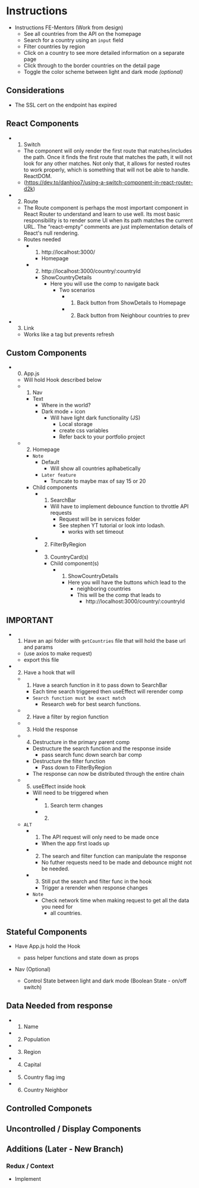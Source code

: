 # Instructions 
- Instructions FE-Mentors (Work from design)
    - See all countries from the API on the homepage
    - Search for a country using an `input` field
    - Filter countries by region
    - Click on a country to see more detailed information on a separate page
    - Click through to the border countries on the detail page
    - Toggle the color scheme between light and dark mode *(optional)*

## Considerations 
- The SSL cert on the endpoint has expired 

## React Components 
- 1. Switch
    - The <Switch /> component will only render the first route that matches/includes the path. Once it finds the first route that matches the path, it will not look for any other matches. Not only that, it allows for nested routes to work properly, which is something that <Router /> will not be able to handle. ReactDOM.
    - (https://dev.to/danhjoo7/using-a-switch-component-in-react-router-d2k)
- 2. Route
    - The Route component is perhaps the most important component in React Router to understand and learn to use well. Its most basic responsibility is to render some UI when its path matches the current URL. The “react-empty” comments are just implementation details of React's null rendering.
    - Routes needed 
        - 1. http://localhost:3000/
            - Homepage
        - 2. http://localhost:3000/country/:countryId
            - ShowCountryDetails 
                - Here you will use the <Link /> comp to navigate back 
                    - Two scenarios
                        - 1. Back button from ShowDetails to Homepage 
                        - 2. Back button from Neighbour countries to prev 
- 3. Link
    - Works like a tag but prevents refresh 

## Custom Components
- 0. App.js
    - Will hold Hook described below 
    - 1. Nav
        - Text
            - Where in the world? 
            - Dark mode + icon
                - Will have light dark functionality (JS)
                    - Local storage 
                    - create css variables 
                    - Refer back to your portfolio project 
    - 2. Homepage
        - `Note`
            - Default 
                - Will show all countries aplhabetically 
            - `Later feature`
                - Truncate to maybe max of say 15 or 20
        - Child components 
            - 1. SearchBar
                - Will have to implement debounce function to throttle API requests
                    - Request will be in services folder 
                    - See stephen YT tutorial or look into lodash. 
                        - works with set timeout 
            - 2. FilterByRegion 
            - 3. CountryCard(s) 
                - Child component(s)
                    - 1. ShowCountryDetails
                        - Here you will have the buttons which lead to the 
                            - neighboring countries 
                            - This will be the <Link /> comp that leads to 
                                - http://localhost:3000/country/:countryId   

## IMPORTANT
- 1. Have an api folder with `getCountries` file that will hold the base url and params 
    - (use axios to make request)
    - export this file 
- 2. Have a hook that will 
    - 1. Have a search function in it to pass down to SearchBar
        - Each time search triggered then useEffect will rerender comp
        - `Search function must be exact match`
            - Research web for best search functions. 
    - 2. Have a filter by region function 
    - 3. Hold the response 
    - 4. Destructure in the primary parent comp
        - Destructure the search function and the response inside 
            - pass search func down search bar comp 
        - Destructure the filter function
            - Pass down to FilterByRegion 
        - The response can now be distributed through the entire chain 
    - 5. useEffect inside hook 
        - Will need to be triggered when 
            - 1. Search term changes 
            - 2.
    - `ALT`
        - 1. The API request will only need to be made once 
            - When the app first loads up 
        - 2. The search and filter function can manipulate the response 
            - No futher requests need to be made and debounce might not be needed. 
        - 3. Still put the search and filter func in the hook 
            - Trigger a rerender when response changes  
        - `Note`
            - Check network time when making request to get all the data you need for 
                - all countries. 
## Stateful Components
- Have App.js hold the Hook 
    - pass helper functions and state down as props

- Nav (Optional)
    - Control State between light and dark mode (Boolean State - on/off switch)

## Data Needed from response 
- 1. Name 
- 2. Population
- 3. Region 
- 4. Capital 
- 5. Country flag img 
- 6. Country Neighbor 

## Controlled Componets 
## Uncontrolled / Display Components 
## Additions (Later - New Branch) 
### Redux / Context
- Implement